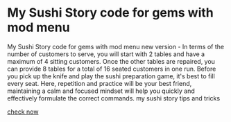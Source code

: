 # My Sushi Story code for gems with mod menu

My Sushi Story code for gems with mod menu new version - In terms of the number of customers to serve, you will start with 2 tables and have a maximum of 4 sitting customers. Once the other tables are repaired, you can provide 8 tables for a total of 16 seated customers in one run. Before you pick up the knife and play the sushi preparation game, it's best to fill every seat. Here, repetition and practice will be your best friend, maintaining a calm and focused mindset will help you quickly and effectively formulate the correct commands. my sushi story tips and tricks

[check now](https://axegomod.top/my-sushi-story/)
